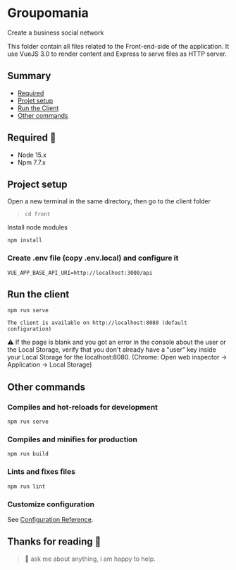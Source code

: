 # Groupomania

Create a business social network

This folder contain all files related to the Front-end-side of the application.
It use VueJS 3.0 to render content and Express to serve files as HTTP server.

## Summary

- [Required](#required-🔧)
- [Projet setup](#project-setup)
- [Run the Client](#run-the-client)
- [Other commands](#other-commands)

## Required 🔧

- Node 15.x
- Npm 7.7.x

## Project setup

Open a new terminal in the same directory, then go to the client folder

> `cd front`

Install node modules

```
npm install
```

### Create .env file (copy .env.local) and configure it

```
VUE_APP_BASE_API_URI=http://localhost:3000/api

```

## Run the client

```
npm run serve

The client is available on http://localhost:8080 (default configuration)

```

⚠️ If the page is blank and you got an error in the console about the user or the Local Storage, verify that you don't already have a "user" key inside your Local Storage for the localhost:8080. (Chrome: Open web inspector -> Application -> Local Storage)

## Other commands

### Compiles and hot-reloads for development

```
npm run serve
```

### Compiles and minifies for production

```
npm run build
```

### Lints and fixes files

```
npm run lint
```

### Customize configuration

See [Configuration Reference](https://cli.vuejs.org/config/).

## Thanks for reading 🙇
> 💬 ask me about anything, i am happy to help.